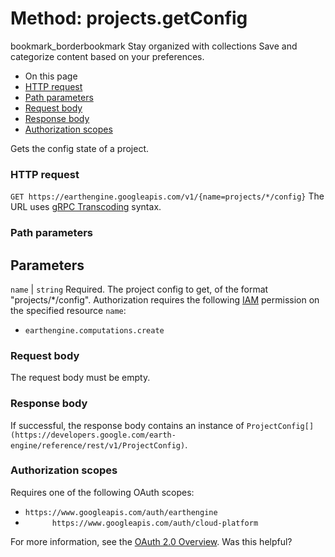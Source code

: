  
#  Method: projects.getConfig 
bookmark_borderbookmark Stay organized with collections  Save and categorize content based on your preferences.
  * On this page
  * [HTTP request](https://developers.google.com/earth-engine/reference/rest/v1/projects/getConfig#http-request)
  * [Path parameters](https://developers.google.com/earth-engine/reference/rest/v1/projects/getConfig#path-parameters)
  * [Request body](https://developers.google.com/earth-engine/reference/rest/v1/projects/getConfig#request-body)
  * [Response body](https://developers.google.com/earth-engine/reference/rest/v1/projects/getConfig#response-body)
  * [Authorization scopes](https://developers.google.com/earth-engine/reference/rest/v1/projects/getConfig#authorization-scopes)


Gets the config state of a project.
### HTTP request
`GET https://earthengine.googleapis.com/v1/{name=projects/*/config}`
The URL uses [gRPC Transcoding](https://google.aip.dev/127) syntax.
### Path parameters
Parameters  
---  
`name` |  `string` Required. The project config to get, of the format "projects/*/config". Authorization requires the following [IAM](https://cloud.google.com/iam/docs/) permission on the specified resource `name`:
  * `earthengine.computations.create`

  
### Request body
The request body must be empty.
### Response body
If successful, the response body contains an instance of `ProjectConfig[](https://developers.google.com/earth-engine/reference/rest/v1/ProjectConfig)`.
### Authorization scopes
Requires one of the following OAuth scopes:
  * `https://www.googleapis.com/auth/earthengine`
  * `      https://www.googleapis.com/auth/cloud-platform`


For more information, see the [OAuth 2.0 Overview](https://developers.google.com/identity/protocols/OAuth2).
Was this helpful?
